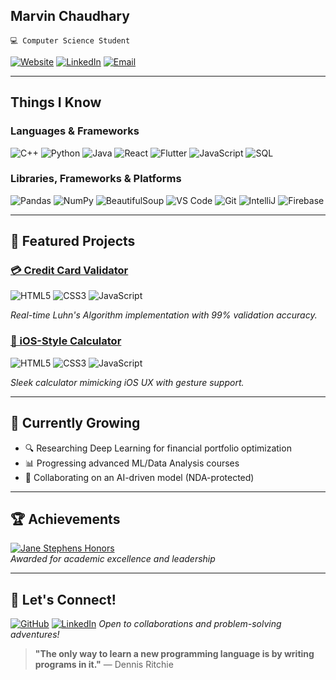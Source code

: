 ## Marvin Chaudhary  
`💻 Computer Science Student`  

[![Website](https://img.shields.io/badge/Portfolio-iammarvin7.github.io/Marvin--C/-%2300C7B7?style=flat&logo=google-chrome)](https://iammarvin7.github.io/Marvin-C/)
[![LinkedIn](https://img.shields.io/badge/LinkedIn-Connect-%230A66C2?logo=linkedin)](www.linkedin.com/in/marvin-chaudhary)
[![Email](https://img.shields.io/badge/Email-mchaudhary1s@semo.edu-%23EA4335?logo=gmail)](mailto:mchaudhary1s@semo.edu)



---

## **Things I Know**  

### **Languages & Frameworks**  
![C++](https://img.shields.io/badge/C++-20-%2300599C?logo=c%2B%2B)
![Python](https://img.shields.io/badge/Python-3776AB?logo=python&logoColor=white&color=FFD43B)
![Java](https://img.shields.io/badge/Java-%23ED8B00?logo=openjdk&logoColor=white)
![React](https://img.shields.io/badge/React-%2320232a?logo=react)
![Flutter](https://img.shields.io/badge/Flutter-%2302569B?logo=flutter)
![JavaScript](https://img.shields.io/badge/JavaScript-F7DF1E?logo=javascript&logoColor=black&color=FFA500)
![SQL](https://img.shields.io/badge/SQL-4479A1?logo=mysql&logoColor=white&color=00758F)

### **Libraries, Frameworks & Platforms**

![Pandas](https://img.shields.io/badge/Pandas-1.5.3-blue)
![NumPy](https://img.shields.io/badge/NumPy-1.24.2-orange)
![BeautifulSoup](https://img.shields.io/badge/BeautifulSoup-4.12.0-green)
![VS Code](https://img.shields.io/badge/VS_Code-%23007ACC?logo=visual-studio-code)
![Git](https://img.shields.io/badge/Git-F05032?logo=git&logoColor=white&color=DE4C36)
![IntelliJ](https://img.shields.io/badge/IntelliJ-%23000000?logo=intellij-idea)
![Firebase](https://img.shields.io/badge/Firebase-%23FFCA28?logo=firebase)  

---

## 🚀 **Featured Projects**  

### [💳 Credit Card Validator](https://iammarvin7.github.io/CreditCardValidator/)  
![HTML5](https://img.shields.io/badge/HTML5-E34F26?logo=html5&logoColor=white&color=FF5733)
![CSS3](https://img.shields.io/badge/CSS3-%231572B6?logo=css3)
![JavaScript](https://img.shields.io/badge/JavaScript-F7DF1E?logo=javascript&logoColor=black&color=FFA500)

*Real-time Luhn's Algorithm implementation with 99% validation accuracy.*  

### [🧮 iOS-Style Calculator](https://iammarvin7.github.io/Calculator/)  
![HTML5](https://img.shields.io/badge/HTML5-E34F26?logo=html5&logoColor=white&color=FF5733)
![CSS3](https://img.shields.io/badge/CSS3-%231572B6?logo=css3)
![JavaScript](https://img.shields.io/badge/JavaScript-F7DF1E?logo=javascript&logoColor=black&color=FFA500) 

*Sleek calculator mimicking iOS UX with gesture support.*



<!--## 📈 **GitHub Stats** 
![Marvin's GitHub Stats](https://github-readme-stats.vercel.app/api?username=iammarvin7&show_icons=true&theme=radical&hide_border=true&bg_color=00000000)-->

---

## 🌱 **Currently Growing**  
- 🔍 Researching Deep Learning for financial portfolio optimization  
- 📊 Progressing advanced ML/Data Analysis courses 
- 🤝 Collaborating on an AI-driven model (NDA-protected)  

---

## 🏆 **Achievements**  
[![Jane Stephens Honors](https://img.shields.io/badge/Jane_Stephens_Honors-Top_5%25_Students-blue?logo=bookstack)](https://semo.edu)  
*Awarded for academic excellence and leadership*  

---

## 💬 **Let's Connect!**  
[![GitHub](https://img.shields.io/badge/GitHub-iammarvin7-%23181717?logo=github)](https://github.com/iammarvin7)
[![LinkedIn](https://img.shields.io/badge/LinkedIn-Marvin_Chaudhary-%230A66C2?logo=linkedin)](www.linkedin.com/in/marvin-chaudhary)
*Open to collaborations and problem-solving adventures!*

> **"The only way to learn a new programming language is by writing programs in it."**
> — Dennis Ritchie


